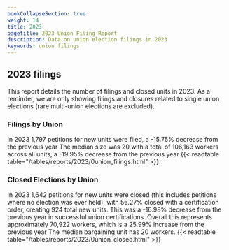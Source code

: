 ```yaml
---
bookCollapseSection: true
weight: 14
title: 2023
pagetitle: 2023 Union Filing Report
description: Data on union election filings in 2023
keywords: union filings
---
```


## 2023 filings

This report details the number of filings and closed units in 2023. As a reminder, we are only showing filings and closures related to single union elections (rare multi-union elections are excluded).

### Filings by Union
In 2023 1,797 petitions for new units were filed, a -15.75% decrease from the previous year The median size was 20 with a total of 106,163 workers across all units, a -19.95% decrease from the previous year
{{< readtable table="/tables/reports/2023/0union_filings.html" >}}

### Closed Elections by Union
In 2023 1,642 petitions for new units were closed (this includes petitions where no election was ever held), with 56.27% closed with a certification order, creating 924 total new units. This was a -16.98% decrease from the previous year in successful union certifications. Overall this represents approximately 70,922 workers, which is a 25.99% increase from the previous year The median bargaining unit has 20 workers.
{{< readtable table="/tables/reports/2023/0union_closed.html" >}}
